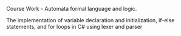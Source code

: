 Course Work - Automata formal language and logic. 

The implementation of variable declaration and initialization, if-else statements, and for loops in C# using lexer and parser
